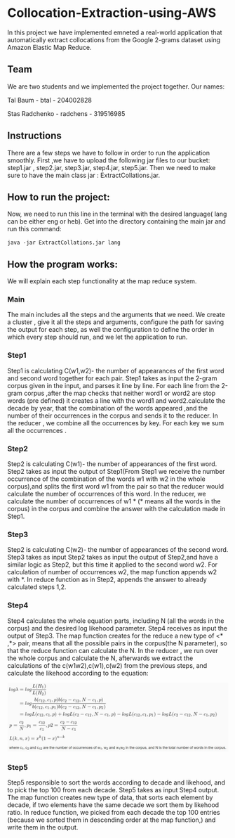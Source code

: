# Collocation-Extraction-using-AWS
In this project we have implemented  emneted a real-world application that automatically
extract collocations from the Google 2-grams dataset using Amazon Elastic Map Reduce.

## Team
We are two students and we implemented the project together.
Our names:

Tal Baum - btal - 204002828

Stas Radchenko - radchens - 319516985

## Instructions 
There are a few steps we have to follow in order to run the application smoothly.
First ,we have to upload the following jar files to our bucket:
step1.jar , step2.jar, step3.jar, step4.jar, step5.jar.
Then we need to make sure to have the main class jar : ExtractCollations.jar.

## How to run the project:

Now, we need to run this line in the terminal with the desired language( lang can be either eng or heb).  Get into the directory containing the main jar and run this command:
```
java -jar ExtractCollations.jar lang
```
## How the program works:
We will explain each step functionality at the map reduce system.

### Main
The main includes all the steps and the arguments that we need.
We create a cluster , give it all the steps and arguments, configure the path for saving the output for each step, as well the configuration to define the order in which every step should run, and we let the application to run.

### Step1
Step1 is calculating C(w1,w2)- the number of appearances of the first word and second word together for each pair.
Step1 takes as input the 2-gram corpus given in the input, and parses it line by line. 
For each line from the 2-gram corpus ,after the map checks that neither word1 or word2 are stop words (pre defined) it creates a line with the word1 and word2.calculate the decade by year, that the combination of the words appeared ,and the number of their occurrences in the corpus and sends it to the reducer.
In the reducer , we combine all the occurrences  by key. For each key we sum all the occurrences .

### Step2
Step2 is calculating C(w1)- the number of appearances of the first word.
Step2 takes as input the output of Step1(From Step1 we receive the number occurrence of the combination of the words w1 with w2 in the whole corpus),and splits the first word w1 from the pair so that the reducer would calculate the number of occurrences of this word.
In the reducer, we calculate the number of occurrences of w1 * (* means all the words in the corpus) in the corpus and combine the answer with the calculation made in Step1.

### Step3
Step2 is calculating C(w2)- the number of appearances  of the second word.
Step3 takes as input Step2 takes as input the output of Step2,and have a similar logic as Step2, but this time it applied to the second word w2. For calculation of number of occurrences w2, the map function appends w2 with *.
In reduce function as in Step2, appends the answer to already calculated steps 1,2.

### Step4
Step4 calculates the whole equation parts, including N (all the words in the corpus) and the desired log likehood parameter.
Step4 receives as input the output of Step3.
The map function creates for the reduce a new type of <* ,*> pair, means that all the possible pairs in the corpus(the N parameter), so that the reduce function can calculate the N. 
In the reducer , we run over the whole corpus and calculate the N, afterwards we extract the calculations of the c(w1w2),c(w1),c(w2) from the previous steps, and calculate the likehood according to the equation:
<p>
  <img src="https://github.com/talbaum/Collocation-Extraction-using-AWS/blob/master/likehoodratio.JPG?raw=true"/>
</p>


### Step5
Step5 responsible to sort the words according to decade and likehood, and to pick the top 100 from each decade.
Step5 takes as input Step4 output.
The map function creates new type of data, that sorts each element by decade, if two elements have the same decade we sort them by likehood ratio.
In reduce function, we picked from each decade the top 100 entries (because we sorted them in descending order at the map function,) and write them in the output.


